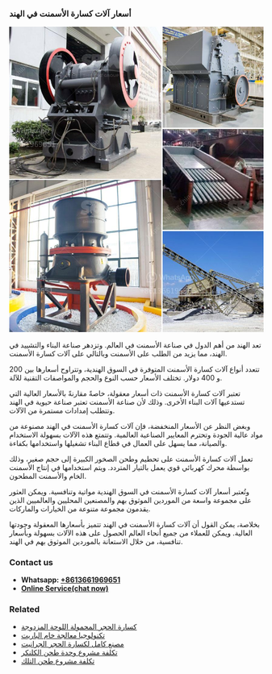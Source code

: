 <h3>أسعار آلات كسارة الأسمنت في الهند</h3><img src='1701746454.jpg' alt=''><p>تعد الهند من أهم الدول في صناعة الأسمنت في العالم. وتزدهر صناعة البناء والتشييد في الهند، مما يزيد من الطلب على الأسمنت وبالتالي على آلات كسارة الأسمنت.</p><p>تتعدد أنواع آلات كسارة الأسمنت المتوفرة في السوق الهندية، وتتراوح أسعارها بين 200 و 400 دولار. تختلف الأسعار حسب النوع والحجم والمواصفات التقنية للآلة.</p><p>تعتبر آلات كسارة الأسمنت ذات أسعار معقولة، خاصةً مقارنةً بالأسعار العالية التي تستدعيها آلات البناء الأخرى. وذلك لأن صناعة الأسمنت تعتبر صناعة حيوية في الهند وتتطلب إمدادات مستمرة من الآلات.</p><p>وبغض النظر عن الأسعار المنخفضة، فإن آلات كسارة الأسمنت في الهند مصنوعة من مواد عالية الجودة وتحترم المعايير الصناعية العالمية. وتتمتع هذه الآلات بسهولة الاستخدام والصيانة، مما يسهل على العمال في قطاع البناء تشغيلها واستخدامها بكفاءة.</p><p>تعمل آلات كسارة الأسمنت على تحطيم وطحن الصخور الكبيرة إلى حجم صغير، وذلك بواسطة محرك كهربائي قوي يعمل بالتيار المتردد. ويتم استخدامها في إنتاج الأسمنت الخام والأسمنت المطحون.</p><p>وتُعتبر أسعار آلات كسارة الأسمنت في السوق الهندية مواتية وتنافسية. ويمكن العثور على مجموعة واسعة من الموردين الموثوق بهم والمصنعين المحليين والعالميين الذين يقدمون مجموعة متنوعة من الخيارات والماركات.</p><p>بخلاصة، يمكن القول أن آلات كسارة الأسمنت في الهند تتميز بأسعارها المعقولة وجودتها العالية. ويمكن للعملاء من جميع أنحاء العالم الحصول على هذه الآلات بسهولة وبأسعار تنافسية، من خلال الاستعانة بالموردين الموثوق بهم في الهند.</p><h3>Contact us</h3><ul><li><strong>Whatsapp:&nbsp;<a href="https://wa.me/8613661969651">+8613661969651</a></strong></li><li><a href="https://swt.shibang-china.com/?git&amp;zhl&amp;أسعار آلات كسارة الأسمنت في الهند"><strong>Online Service(chat now)</strong></a></li></ul><h3>Related</h3><ul><li><a href='كسارة الحجر المحمولة اللوحة المزدوجة.md'>كسارة الحجر المحمولة اللوحة المزدوجة</a></li><li><a href='تكنولوجيا معالجة خام الباريت.md'>تكنولوجيا معالجة خام الباريت</a></li><li><a href='مصنع كامل لكسارة الحجر الجرانيت.md'>مصنع كامل لكسارة الحجر الجرانيت</a></li><li><a href='تكلفة مشروع وحدة طحن الكلنكر.md'>تكلفة مشروع وحدة طحن الكلنكر</a></li><li><a href='تكلفة مشروع طحن التلك.md'>تكلفة مشروع طحن التلك</a></li></ul>